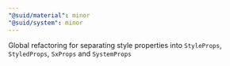 ```yaml
---
"@suid/material": minor
"@suid/system": minor
---
```


Global refactoring for separating style properties into `StyleProps`, `StyledProps`, `SxProps` and `SystemProps`
